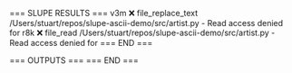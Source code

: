 === SLUPE RESULTS ===
v3m ❌ file_replace_text /Users/stuart/repos/slupe-ascii-demo/src/artist.py - Read access denied for
r8k ❌ file_read /Users/stuart/repos/slupe-ascii-demo/src/artist.py - Read access denied for
=== END ===

=== OUTPUTS ===
=== END ===